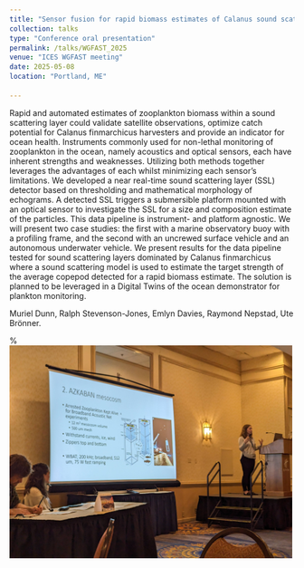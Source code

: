 ```yaml
---
title: "Sensor fusion for rapid biomass estimates of Calanus sound scattering layer."
collection: talks
type: "Conference oral presentation"
permalink: /talks/WGFAST_2025
venue: "ICES WGFAST meeting"
date: 2025-05-08
location: "Portland, ME"

---
```

Rapid and automated estimates of zooplankton biomass within a sound scattering layer could validate satellite observations, optimize catch potential for Calanus finmarchicus harvesters and provide an indicator for ocean health. Instruments commonly used for non-lethal monitoring of zooplankton in the ocean, namely acoustics and optical sensors, each have inherent strengths and weaknesses. Utilizing both methods together leverages the advantages of each whilst minimizing each sensor’s limitations. We developed a near real-time sound scattering layer (SSL) detector based on thresholding and mathematical morphology of echograms. A detected SSL triggers a submersible platform mounted with an optical sensor to investigate the SSL for a size and composition estimate of the particles. This data pipeline is instrument- and platform agnostic. We will present two case studies: the first with a marine observatory buoy with a profiling frame, and the second with an uncrewed surface vehicle and an autonomous underwater vehicle. We present results for the data pipeline tested for sound scattering layers dominated by Calanus finmarchicus where a sound scattering model is used to estimate the target strength of the average copepod detected for a rapid biomass estimate. The solution is planned to be leveraged in a Digital Twins of the ocean demonstrator for plankton monitoring.

Muriel Dunn, Ralph Stevenson-Jones, Emlyn Davies, Raymond Nepstad, Ute Brönner.


%<br/><img src='/images/WGFAST23_talk.jpg' width="500">


